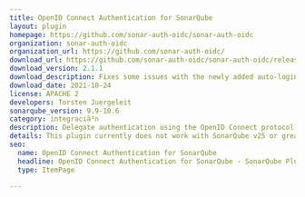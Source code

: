```yaml
---
title: OpenID Connect Authentication for SonarQube
layout: plugin
homepage: https://github.com/sonar-auth-oidc/sonar-auth-oidc
organization: sonar-auth-oidc
organization_url: https://github.com/sonar-auth-oidc/
download_url: https://github.com/sonar-auth-oidc/sonar-auth-oidc/releases/download/v2.1.1/sonar-auth-oidc-plugin-2.1.1.jar
download_version: 2.1.1
download_description: Fixes some issues with the newly added auto-login servlet filter
download_date: 2021-10-24
license: APACHE 2
developers: Torsten Juergeleit
sonarqube_version: 9.9-10.6
category: integraciã³n
description: Delegate authentication using the OpenID Connect protocol
details: This plugin currently does not work with SonarQube v25 or greater. See https://github.com/sonar-auth-oidc/sonar-auth-oidc/issues/81.
seo:
  name: OpenID Connect Authentication for SonarQube
  headline: OpenID Connect Authentication for SonarQube - SonarQube Plugin
  type: ItemPage

---
```


